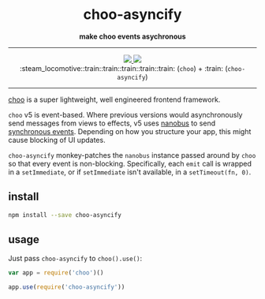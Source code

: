 <div align="center">
  <h1>choo-asyncify</h1>
  <b>make choo events asychronous</b>
</div>

----

<div align="center">
  <a href="https://github.com/yoshuawuyts/choo" alt="works with choo v5">
    <img src="https://img.shields.io/badge/works%20with-choo%20v5-ff69b4.svg?style=flat-square"/>
  </a>
  <a href="https://npmjs.com/package/choo-asyncify" alt="npm package">
    <img src="https://img.shields.io/npm/v/choo-asyncify.svg?style=flat-square"/>
  </a>
</div>

<div align="center">
:steam_locomotive::train::train::train::train::train: (<code>choo</code>) + :train: (<code>choo-asyncify</code>)
</div>

----

[choo](https://github.com/yoshuawuyts/choo) is a super lightweight, well engineered frontend framework.

`choo` v5 is event-based. Where previous versions would asynchronously send messages from views to effects, v5 uses [nanobus](https://github.com/yoshuawuyts/nanobus) to send [synchronous events](https://github.com/yoshuawuyts/nanobus#are-the-emitters-asynchronous).
Depending on how you structure your app, this might cause blocking of UI updates.

`choo-asyncify` monkey-patches the `nanobus` instance passed around by `choo` so that every event is non-blocking.
Specifically, each `emit` call is wrapped in a `setImmediate`, or if `setImmediate` isn't available, in a `setTimeout(fn, 0)`.

## install

```bash
npm install --save choo-asyncify
```

## usage

Just pass `choo-asyncify` to `choo().use()`:

```js
var app = require('choo')()

app.use(require('choo-asyncify'))
```
